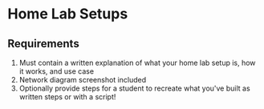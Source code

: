 # Home Lab Setups

## Requirements

1. Must contain a written explanation of what your home lab setup is, how it works, and use case
2. Network diagram screenshot included
3. Optionally provide steps for a student to recreate what you've built as written steps or with a script!
